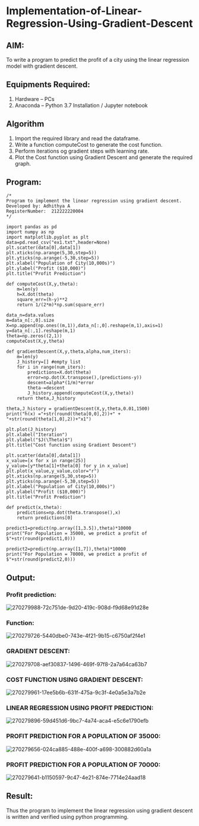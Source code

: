 # Implementation-of-Linear-Regression-Using-Gradient-Descent

## AIM:
To write a program to predict the profit of a city using the linear regression model with gradient descent.

## Equipments Required:
1. Hardware – PCs
2. Anaconda – Python 3.7 Installation / Jupyter notebook

## Algorithm
1. Import the required library and read the dataframe.
2. Write a function computeCost to generate the cost function.
3. Perform iterations og gradient steps with learning rate.
4. Plot the Cost function using Gradient Descent and generate the required graph.

## Program:
```
/*
Program to implement the linear regression using gradient descent.
Developed by: Adhithya A
RegisterNumber:  212222220004
*/
```
```
import pandas as pd
import numpy as np
import matplotlib.pyplot as plt
data=pd.read_csv("ex1.txt",header=None)
plt.scatter(data[0],data[1])
plt.xticks(np.arange(5,30,step=5))
plt.yticks(np.arange(-5,30,step=5))
plt.xlabel("Population of City(10,000s)")
plt.ylabel("Profit ($10,000)")
plt.title("Profit Prediction")

def computeCost(X,y,theta):
    m=len(y) 
    h=X.dot(theta) 
    square_err=(h-y)**2
    return 1/(2*m)*np.sum(square_err) 

data_n=data.values
m=data_n[:,0].size
X=np.append(np.ones((m,1)),data_n[:,0].reshape(m,1),axis=1)
y=data_n[:,1].reshape(m,1)
theta=np.zeros((2,1))
computeCost(X,y,theta) 

def gradientDescent(X,y,theta,alpha,num_iters):
    m=len(y)
    J_history=[] #empty list
    for i in range(num_iters):
        predictions=X.dot(theta)
        error=np.dot(X.transpose(),(predictions-y))
        descent=alpha*(1/m)*error
        theta-=descent
        J_history.append(computeCost(X,y,theta))
    return theta,J_history

theta,J_history = gradientDescent(X,y,theta,0.01,1500)
print("h(x) ="+str(round(theta[0,0],2))+" + "+str(round(theta[1,0],2))+"x1")

plt.plot(J_history)
plt.xlabel("Iteration")
plt.ylabel("$J(\Theta)$")
plt.title("Cost function using Gradient Descent")

plt.scatter(data[0],data[1])
x_value=[x for x in range(25)]
y_value=[y*theta[1]+theta[0] for y in x_value]
plt.plot(x_value,y_value,color="r")
plt.xticks(np.arange(5,30,step=5))
plt.yticks(np.arange(-5,30,step=5))
plt.xlabel("Population of City(10,000s)")
plt.ylabel("Profit ($10,000)")
plt.title("Profit Prediction")

def predict(x,theta):
    predictions=np.dot(theta.transpose(),x)
    return predictions[0]

predict1=predict(np.array([1,3.5]),theta)*10000
print("For Population = 35000, we predict a profit of $"+str(round(predict1,0)))

predict2=predict(np.array([1,7]),theta)*10000
print("For Population = 70000, we predict a profit of $"+str(round(predict2,0)))
```


## Output:
### Profit prediction:
![270279988-72c751de-9d20-419c-908d-f9d68e91d28e](https://github.com/Adhithya732/Implementation-of-Linear-Regression-Using-Gradient-Descent/assets/162408377/b3921c30-8bd9-45dd-9521-7fcc49ee3867)

### Function:
![270279726-5440dbe0-743e-4f21-9b15-c6750af2f4e1](https://github.com/Adhithya732/Implementation-of-Linear-Regression-Using-Gradient-Descent/assets/162408377/2097ede0-121d-423e-97b6-68cc05b97b62)

### GRADIENT DESCENT:
![270279708-aef30837-1496-469f-97f8-2a7a64ca63b7](https://github.com/Adhithya732/Implementation-of-Linear-Regression-Using-Gradient-Descent/assets/162408377/83bce1e2-24e2-4db5-8b63-20ca284f9298)

### COST FUNCTION USING GRADIENT DESCENT:
![270279961-17ee5b6b-631f-475a-9c3f-4e0a5e3a7b2e](https://github.com/Adhithya732/Implementation-of-Linear-Regression-Using-Gradient-Descent/assets/162408377/585372a1-f2f0-4254-8e93-37f1b1c942d8)
### LINEAR REGRESSION USING PROFIT PREDICTION:
![270279896-59d451d6-9bc7-4a74-aca4-e5c6e1790efb](https://github.com/Adhithya732/Implementation-of-Linear-Regression-Using-Gradient-Descent/assets/162408377/571bd297-f53f-447e-a29f-059787c8b10a)

### PROFIT PREDICTION FOR A POPULATION OF 35000:
![270279656-024ca885-488e-400f-a698-300882d60a1a](https://github.com/Adhithya732/Implementation-of-Linear-Regression-Using-Gradient-Descent/assets/162408377/ea892afe-e29b-4ab3-bb30-b0fb7edc885f)
### PROFIT PREDICTION FOR A POPULATION OF 70000:
![270279641-b1150597-9c47-4e21-874e-7714e24aad18](https://github.com/Adhithya732/Implementation-of-Linear-Regression-Using-Gradient-Descent/assets/162408377/99495c54-3679-4f52-913e-e94825a45cab)




## Result:
Thus the program to implement the linear regression using gradient descent is written and verified using python programming.
